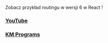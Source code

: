 Zobacz przykład routingu w wersji 6 w React !

### [YouTube](https://youtu.be/anebsgtBJ60)
### [KM Programs](https://km-programs.pl/)
